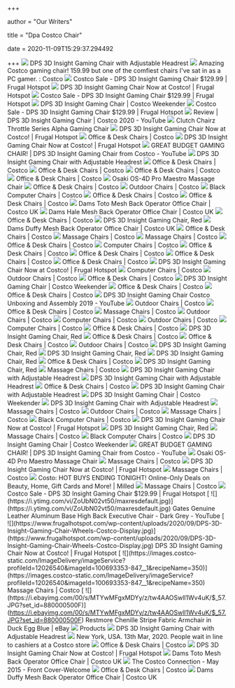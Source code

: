 +++
        
author = "Our Writers"
        
title = "Dpa Costco Chair"
        
date = 2020-11-09T15:29:37.294492
        
+++
[ ![](https://richmedia.ca-richimage.com/ImageDelivery/imageService?profileId=12026540&id=1532872&recipeId=729)](https://richmedia.ca-richimage.com/ImageDelivery/imageService?profileId=12026540&id=1532872&recipeId=729) DPS 3D Insight Gaming Chair with Adjustable Headrest
[ ![](https://i.redd.it/4bgllpoxmgj31.jpg)](https://i.redd.it/4bgllpoxmgj31.jpg) Amazing Costco gaming chair! 159.99 but one of the comfiest chairs I've sat  in as a PC gamer. : Costco
[ ![](https://www.frugalhotspot.com/wp-content/uploads/2019/09/DPS-3D-Insight-Gaming-Chair-Costco-Display.jpg)](https://www.frugalhotspot.com/wp-content/uploads/2019/09/DPS-3D-Insight-Gaming-Chair-Costco-Display.jpg) Costco Sale - DPS 3D Insight Gaming Chair $129.99 | Frugal Hotspot
[ ![](https://www.frugalhotspot.com/wp-content/uploads/2020/09/DPS-3D-Insight-Gaming-Chair-Costco-Display.jpg)](https://www.frugalhotspot.com/wp-content/uploads/2020/09/DPS-3D-Insight-Gaming-Chair-Costco-Display.jpg) DPS 3D Insight Gaming Chair Now at Costco! | Frugal Hotspot
[ ![](https://www.frugalhotspot.com/wp-content/uploads/2019/09/DPS-3D-Insight-Gaming-Chair-Red-Costco.jpg)](https://www.frugalhotspot.com/wp-content/uploads/2019/09/DPS-3D-Insight-Gaming-Chair-Red-Costco.jpg) Costco Sale - DPS 3D Insight Gaming Chair $129.99 | Frugal Hotspot
[ ![](https://4.bp.blogspot.com/-rvOt9HaouWI/XdGkdlbL7gI/AAAAAAAATFk/sXn7nLjjk6gnVvjqDpPFCPiLJWTRRtlMQCLcBGAsYHQ/s1600/dps-3d-insight-gaming-chair-costco-1074891.jpg)](https://4.bp.blogspot.com/-rvOt9HaouWI/XdGkdlbL7gI/AAAAAAAATFk/sXn7nLjjk6gnVvjqDpPFCPiLJWTRRtlMQCLcBGAsYHQ/s1600/dps-3d-insight-gaming-chair-costco-1074891.jpg) DPS 3D Insight Gaming Chair | Costco Weekender
[ ![](https://www.frugalhotspot.com/wp-content/uploads/2019/09/DPS-3D-Insight-Gaming-Chair-Blue-Costco.jpg)](https://www.frugalhotspot.com/wp-content/uploads/2019/09/DPS-3D-Insight-Gaming-Chair-Blue-Costco.jpg) Costco Sale - DPS 3D Insight Gaming Chair $129.99 | Frugal Hotspot
[ ![](https://i.ytimg.com/vi/8Q6CQ3g4gMI/maxresdefault.jpg)](https://i.ytimg.com/vi/8Q6CQ3g4gMI/maxresdefault.jpg) Review | DPS 3D Insight Gaming Chair | Costco 2020 - YouTube
[ ![](https://images.costco-static.com/ImageDelivery/imageService?profileId=12026539&imageId=1120737-894__1&recipeName=350)](https://images.costco-static.com/ImageDelivery/imageService?profileId=12026539&imageId=1120737-894__1&recipeName=350) Clutch Chairz Throttle Series Alpha Gaming Chair
[ ![](https://www.frugalhotspot.com/wp-content/uploads/2020/09/DPS-3D-Insight-Gaming-Chair-with-Adjustable-Headrest-Costco.jpg)](https://www.frugalhotspot.com/wp-content/uploads/2020/09/DPS-3D-Insight-Gaming-Chair-with-Adjustable-Headrest-Costco.jpg) DPS 3D Insight Gaming Chair Now at Costco! | Frugal Hotspot
[ ![](https://images.costco-static.com/ImageDelivery/imageService?profileId=12026540&imageId=100672384-847__1&recipeName=350)](https://images.costco-static.com/ImageDelivery/imageService?profileId=12026540&imageId=100672384-847__1&recipeName=350) Office & Desk Chairs | Costco
[ ![](https://www.frugalhotspot.com/wp-content/uploads/2020/09/DPS-3D-Insight-Gaming-Chair-Description-Costco.jpg)](https://www.frugalhotspot.com/wp-content/uploads/2020/09/DPS-3D-Insight-Gaming-Chair-Description-Costco.jpg) DPS 3D Insight Gaming Chair Now at Costco! | Frugal Hotspot
[ ![](https://i.ytimg.com/vi/9buhPumsNSo/mqdefault.jpg)](https://i.ytimg.com/vi/9buhPumsNSo/mqdefault.jpg) GREAT BUDGET GAMING CHAIR! | DPS 3D Insight Gaming Chair from Costco -  YouTube
[ ![](https://images.costco-static.com/ImageDelivery/imageService?profileId=12026540&imageId=1451831-847__1&recipeName=350)](https://images.costco-static.com/ImageDelivery/imageService?profileId=12026540&imageId=1451831-847__1&recipeName=350) DPS 3D Insight Gaming Chair with Adjustable Headrest
[ ![](https://images.costco-static.com/ImageDelivery/imageService?profileId=12026540&imageId=100388800-847__1&recipeName=350)](https://images.costco-static.com/ImageDelivery/imageService?profileId=12026540&imageId=100388800-847__1&recipeName=350) Office & Desk Chairs | Costco
[ ![](https://mobilecontent.costco.com/live/resource/img/static-us-tiles/all-chairs.jpg)](https://mobilecontent.costco.com/live/resource/img/static-us-tiles/all-chairs.jpg) Office & Desk Chairs | Costco
[ ![](https://images.costco-static.com/ImageDelivery/imageService?profileId=12026540&imageId=992580-847__1&recipeName=350)](https://images.costco-static.com/ImageDelivery/imageService?profileId=12026540&imageId=992580-847__1&recipeName=350) Office & Desk Chairs | Costco
[ ![](https://images.costco-static.com/ImageDelivery/imageService?profileId=12026540&imageId=11482116-847__1&recipeName=350)](https://images.costco-static.com/ImageDelivery/imageService?profileId=12026540&imageId=11482116-847__1&recipeName=350) Office & Desk Chairs | Costco
[ ![](https://images.costco-static.com/ImageDelivery/imageService?profileId=12026540&imageId=100417120-847__1&recipeName=350)](https://images.costco-static.com/ImageDelivery/imageService?profileId=12026540&imageId=100417120-847__1&recipeName=350) Osaki OS-4D Pro Maestro Massage Chair
[ ![](https://images.costco-static.com/ImageDelivery/imageService?profileId=12026540&imageId=666907-847__1&recipeName=350)](https://images.costco-static.com/ImageDelivery/imageService?profileId=12026540&imageId=666907-847__1&recipeName=350) Office & Desk Chairs | Costco
[ ![](https://images.costco-static.com/ImageDelivery/imageService?profileId=12026540&imageId=100423352-847__1&recipeName=350)](https://images.costco-static.com/ImageDelivery/imageService?profileId=12026540&imageId=100423352-847__1&recipeName=350) Outdoor Chairs | Costco
[ ![](https://images.costco-static.com/ImageDelivery/imageService?profileId=12026540&imageId=1074073-847__1&recipeName=350)](https://images.costco-static.com/ImageDelivery/imageService?profileId=12026540&imageId=1074073-847__1&recipeName=350) Black Computer Chairs | Costco
[ ![](https://images.costco-static.com/ImageDelivery/imageService?profileId=12026540&imageId=559290-847__1&recipeName=350)](https://images.costco-static.com/ImageDelivery/imageService?profileId=12026540&imageId=559290-847__1&recipeName=350) Office & Desk Chairs | Costco
[ ![](https://images.costco-static.com/ImageDelivery/imageService?profileId=12026540&imageId=1226502-847__1&recipeName=350)](https://images.costco-static.com/ImageDelivery/imageService?profileId=12026540&imageId=1226502-847__1&recipeName=350) Office & Desk Chairs | Costco
[ ![](https://www.costco.co.uk/medias/sys_master/images/h85/h70/29721270517790.jpg)](https://www.costco.co.uk/medias/sys_master/images/h85/h70/29721270517790.jpg) Dams Toto Mesh Back Operator Office Chair | Costco UK
[ ![](https://www.costco.co.uk/medias/sys_master/images/hbd/hdc/29721269895198.jpg)](https://www.costco.co.uk/medias/sys_master/images/hbd/hdc/29721269895198.jpg) Dams Hale Mesh Back Operator Office Chair | Costco UK
[ ![](https://mobilecontent.costco.com/live/resource/img/static-us-tiles/guest-reception.jpg)](https://mobilecontent.costco.com/live/resource/img/static-us-tiles/guest-reception.jpg) Office & Desk Chairs | Costco
[ ![](https://images.costco-static.com/ImageDelivery/imageService?profileId=12026539&imageId=1045401-894__1&recipeName=350)](https://images.costco-static.com/ImageDelivery/imageService?profileId=12026539&imageId=1045401-894__1&recipeName=350) DPS 3D Insight Gaming Chair, Red
[ ![](https://www.costco.co.uk/medias/sys_master/images/ha9/h76/29721268551710.jpg)](https://www.costco.co.uk/medias/sys_master/images/ha9/h76/29721268551710.jpg) Dams Duffy Mesh Back Operator Office Chair | Costco UK
[ ![](https://images.costco-static.com/ImageDelivery/imageService?profileId=12026540&imageId=305988-847__1&recipeName=350)](https://images.costco-static.com/ImageDelivery/imageService?profileId=12026540&imageId=305988-847__1&recipeName=350) Office & Desk Chairs | Costco
[ ![](https://images.costco-static.com/ImageDelivery/imageService?profileId=12026540&imageId=100525769-847__1&recipeName=350)](https://images.costco-static.com/ImageDelivery/imageService?profileId=12026540&imageId=100525769-847__1&recipeName=350) Massage Chairs | Costco
[ ![](https://images.costco-static.com/ImageDelivery/imageService?profileId=12026540&imageId=100397346-847__1&recipeName=350)](https://images.costco-static.com/ImageDelivery/imageService?profileId=12026540&imageId=100397346-847__1&recipeName=350) Massage Chairs | Costco
[ ![](https://images.costco-static.com/ImageDelivery/imageService?profileId=12026540&imageId=615895-847__1&recipeName=350)](https://images.costco-static.com/ImageDelivery/imageService?profileId=12026540&imageId=615895-847__1&recipeName=350) Office & Desk Chairs | Costco
[ ![](https://images.costco-static.com/ImageDelivery/imageService?profileId=12026540&imageId=1026376-847__1&recipeName=350)](https://images.costco-static.com/ImageDelivery/imageService?profileId=12026540&imageId=1026376-847__1&recipeName=350) Computer Chairs | Costco
[ ![](https://mobilecontent.costco.com/live/resource/img/static-us-tiles/mats.jpg)](https://mobilecontent.costco.com/live/resource/img/static-us-tiles/mats.jpg) Office & Desk Chairs | Costco
[ ![](https://images.costco-static.com/ImageDelivery/imageService?profileId=12026540&imageId=1226504-847__1&recipeName=350)](https://images.costco-static.com/ImageDelivery/imageService?profileId=12026540&imageId=1226504-847__1&recipeName=350) Office & Desk Chairs | Costco
[ ![](https://images.costco-static.com/ImageDelivery/imageService?profileId=12026540&imageId=713051-847__1&recipeName=350)](https://images.costco-static.com/ImageDelivery/imageService?profileId=12026540&imageId=713051-847__1&recipeName=350) Office & Desk Chairs | Costco
[ ![](https://images.costco-static.com/ImageDelivery/imageService?profileId=12026540&imageId=1178367-847__1&recipeName=350)](https://images.costco-static.com/ImageDelivery/imageService?profileId=12026540&imageId=1178367-847__1&recipeName=350) Office & Desk Chairs | Costco
[ ![](https://www.frugalhotspot.com/wp-content/uploads/2020/09/DPS-3D-Insight-Gaming-Chair-Headrest-Costco-Display.jpg)](https://www.frugalhotspot.com/wp-content/uploads/2020/09/DPS-3D-Insight-Gaming-Chair-Headrest-Costco-Display.jpg) DPS 3D Insight Gaming Chair Now at Costco! | Frugal Hotspot
[ ![](https://images.costco-static.com/ImageDelivery/imageService?profileId=12026540&imageId=559294-847__1&recipeName=350)](https://images.costco-static.com/ImageDelivery/imageService?profileId=12026540&imageId=559294-847__1&recipeName=350) Computer Chairs | Costco
[ ![](https://images.costco-static.com/ImageDelivery/imageService?profileId=12026540&imageId=1336155-847__1&recipeName=350)](https://images.costco-static.com/ImageDelivery/imageService?profileId=12026540&imageId=1336155-847__1&recipeName=350) Outdoor Chairs | Costco
[ ![](https://mobilecontent.costco.com/live/resource/img/static-us-tiles/office-chairs.jpg)](https://mobilecontent.costco.com/live/resource/img/static-us-tiles/office-chairs.jpg) Office & Desk Chairs | Costco
[ ![](https://4.bp.blogspot.com/-2tw6AxaHtdo/XdGksvnbQJI/AAAAAAAATFs/eGY65sWM2cAqtvBrkebeq_PE8EATHTGzACLcBGAsYHQ/s1600/damage-per-second-3d-insight-gaming-chair-costco-1074891.jpg)](https://4.bp.blogspot.com/-2tw6AxaHtdo/XdGksvnbQJI/AAAAAAAATFs/eGY65sWM2cAqtvBrkebeq_PE8EATHTGzACLcBGAsYHQ/s1600/damage-per-second-3d-insight-gaming-chair-costco-1074891.jpg) DPS 3D Insight Gaming Chair | Costco Weekender
[ ![](https://images.costco-static.com/ImageDelivery/imageService?profileId=12026540&imageId=1363196-847__1&recipeName=350)](https://images.costco-static.com/ImageDelivery/imageService?profileId=12026540&imageId=1363196-847__1&recipeName=350) Office & Desk Chairs | Costco
[ ![](https://images.costco-static.com/ImageDelivery/imageService?profileId=12026540&imageId=861418-847__1&recipeName=350)](https://images.costco-static.com/ImageDelivery/imageService?profileId=12026540&imageId=861418-847__1&recipeName=350) Office & Desk Chairs | Costco
[ ![](https://i.ytimg.com/vi/OHS4j66semU/maxresdefault.jpg)](https://i.ytimg.com/vi/OHS4j66semU/maxresdefault.jpg) DPS 3D Insight Gaming Chair  Costco Unboxing and Assembly  2019 -  YouTube
[ ![](https://images.costco-static.com/ImageDelivery/imageService?profileId=12026540&imageId=100483404-847__1&recipeName=350)](https://images.costco-static.com/ImageDelivery/imageService?profileId=12026540&imageId=100483404-847__1&recipeName=350) Outdoor Chairs | Costco
[ ![](https://images.costco-static.com/ImageDelivery/imageService?profileId=12026540&imageId=11642932-847__1&recipeName=350)](https://images.costco-static.com/ImageDelivery/imageService?profileId=12026540&imageId=11642932-847__1&recipeName=350) Office & Desk Chairs | Costco
[ ![](https://images.costco-static.com/ImageDelivery/imageService?profileId=12026540&imageId=100507449-847__1&recipeName=350)](https://images.costco-static.com/ImageDelivery/imageService?profileId=12026540&imageId=100507449-847__1&recipeName=350) Massage Chairs | Costco
[ ![](https://images.costco-static.com/ImageDelivery/imageService?profileId=12026540&imageId=100509493-847__1&recipeName=350)](https://images.costco-static.com/ImageDelivery/imageService?profileId=12026540&imageId=100509493-847__1&recipeName=350) Outdoor Chairs | Costco
[ ![](https://images.costco-static.com/ImageDelivery/imageService?profileId=12026540&imageId=100476143-847__1&recipeName=350)](https://images.costco-static.com/ImageDelivery/imageService?profileId=12026540&imageId=100476143-847__1&recipeName=350) Computer Chairs | Costco
[ ![](https://images.costco-static.com/ImageDelivery/imageService?profileId=12026540&imageId=1325396-847__1&recipeName=350)](https://images.costco-static.com/ImageDelivery/imageService?profileId=12026540&imageId=1325396-847__1&recipeName=350) Outdoor Chairs | Costco
[ ![](https://images.costco-static.com/ImageDelivery/imageService?profileId=12026540&imageId=733863-847__1&recipeName=350)](https://images.costco-static.com/ImageDelivery/imageService?profileId=12026540&imageId=733863-847__1&recipeName=350) Computer Chairs | Costco
[ ![](https://images.costco-static.com/ImageDelivery/imageService?profileId=12026540&imageId=733972-847__1&recipeName=350)](https://images.costco-static.com/ImageDelivery/imageService?profileId=12026540&imageId=733972-847__1&recipeName=350) Office & Desk Chairs | Costco
[ ![](https://images.costco-static.com/ImageDelivery/imageService?profileId=12026539&imageId=1380033-894__1&recipeName=350)](https://images.costco-static.com/ImageDelivery/imageService?profileId=12026539&imageId=1380033-894__1&recipeName=350) DPS 3D Insight Gaming Chair, Red
[ ![](https://images.costco-static.com/ImageDelivery/imageService?profileId=12026540&imageId=733892-847__1&recipeName=350)](https://images.costco-static.com/ImageDelivery/imageService?profileId=12026540&imageId=733892-847__1&recipeName=350) Office & Desk Chairs | Costco
[ ![](https://images.costco-static.com/ImageDelivery/imageService?profileId=12026540&imageId=721239-847__1&recipeName=350)](https://images.costco-static.com/ImageDelivery/imageService?profileId=12026540&imageId=721239-847__1&recipeName=350) Office & Desk Chairs | Costco
[ ![](https://images.costco-static.com/ImageDelivery/imageService?profileId=12026540&imageId=1477574-847__1&recipeName=350)](https://images.costco-static.com/ImageDelivery/imageService?profileId=12026540&imageId=1477574-847__1&recipeName=350) Outdoor Chairs | Costco
[ ![](https://images.costco-static.com/ImageDelivery/imageService?profileId=12026539&imageId=1411391-894__1&recipeName=350)](https://images.costco-static.com/ImageDelivery/imageService?profileId=12026539&imageId=1411391-894__1&recipeName=350) DPS 3D Insight Gaming Chair, Red
[ ![](https://images.costco-static.com/ImageDelivery/imageService?profileId=12026539&imageId=104537-894__1&recipeName=350)](https://images.costco-static.com/ImageDelivery/imageService?profileId=12026539&imageId=104537-894__1&recipeName=350) DPS 3D Insight Gaming Chair, Red
[ ![](https://images.costco-static.com/ImageDelivery/imageService?profileId=12026539&imageId=100460017-894__1&recipeName=350)](https://images.costco-static.com/ImageDelivery/imageService?profileId=12026539&imageId=100460017-894__1&recipeName=350) DPS 3D Insight Gaming Chair, Red
[ ![](https://images.costco-static.com/ImageDelivery/imageService?profileId=12026540&imageId=11480985-847__1&recipeName=350)](https://images.costco-static.com/ImageDelivery/imageService?profileId=12026540&imageId=11480985-847__1&recipeName=350) Office & Desk Chairs | Costco
[ ![](https://images.costco-static.com/ImageDelivery/imageService?profileId=12026539&imageId=1487722-894__1&recipeName=350)](https://images.costco-static.com/ImageDelivery/imageService?profileId=12026539&imageId=1487722-894__1&recipeName=350) DPS 3D Insight Gaming Chair, Red
[ ![](https://images.costco-static.com/ImageDelivery/imageService?profileId=12026540&imageId=10507796-847__1&recipeName=350)](https://images.costco-static.com/ImageDelivery/imageService?profileId=12026540&imageId=10507796-847__1&recipeName=350) Massage Chairs | Costco
[ ![](https://images.costco-static.com/ImageDelivery/imageService?profileId=12026540&imageId=100364400-847__1&recipeName=350)](https://images.costco-static.com/ImageDelivery/imageService?profileId=12026540&imageId=100364400-847__1&recipeName=350) DPS 3D Insight Gaming Chair with Adjustable Headrest
[ ![](https://images.costco-static.com/ImageDelivery/imageService?profileId=12026540&imageId=100095774-847__1&recipeName=350)](https://images.costco-static.com/ImageDelivery/imageService?profileId=12026540&imageId=100095774-847__1&recipeName=350) DPS 3D Insight Gaming Chair with Adjustable Headrest
[ ![](https://images.costco-static.com/ImageDelivery/imageService?profileId=12026540&imageId=859887-847__1&recipeName=350)](https://images.costco-static.com/ImageDelivery/imageService?profileId=12026540&imageId=859887-847__1&recipeName=350) Office & Desk Chairs | Costco
[ ![](https://images.costco-static.com/ImageDelivery/imageService?profileId=12026540&imageId=100703308-847__1&recipeName=350)](https://images.costco-static.com/ImageDelivery/imageService?profileId=12026540&imageId=100703308-847__1&recipeName=350) DPS 3D Insight Gaming Chair with Adjustable Headrest
[ ![](https://4.bp.blogspot.com/-SXghJEZRsnM/XdGkmGIdxoI/AAAAAAAATFo/qgkxw2nlP6E54HxHVAxh3shc6bhUZ55RQCLcBGAsYHQ/s1600/costco-dps-3d-insight-gaming-chair-1074891.jpg)](https://4.bp.blogspot.com/-SXghJEZRsnM/XdGkmGIdxoI/AAAAAAAATFo/qgkxw2nlP6E54HxHVAxh3shc6bhUZ55RQCLcBGAsYHQ/s1600/costco-dps-3d-insight-gaming-chair-1074891.jpg) DPS 3D Insight Gaming Chair | Costco Weekender
[ ![](https://images.costco-static.com/ImageDelivery/imageService?profileId=12026540&imageId=100512523-847__1&recipeName=350)](https://images.costco-static.com/ImageDelivery/imageService?profileId=12026540&imageId=100512523-847__1&recipeName=350) DPS 3D Insight Gaming Chair with Adjustable Headrest
[ ![](https://mobilecontent.costco.com/live/resource/img/static-us-tiles/chairs.jpg)](https://mobilecontent.costco.com/live/resource/img/static-us-tiles/chairs.jpg) Massage Chairs | Costco
[ ![](https://images.costco-static.com/ImageDelivery/imageService?profileId=12026540&imageId=1336149-847__1&recipeName=350)](https://images.costco-static.com/ImageDelivery/imageService?profileId=12026540&imageId=1336149-847__1&recipeName=350) Outdoor Chairs | Costco
[ ![](https://images.costco-static.com/ImageDelivery/imageService?profileId=12026540&imageId=100706890-847__1&recipeName=350)](https://images.costco-static.com/ImageDelivery/imageService?profileId=12026540&imageId=100706890-847__1&recipeName=350) Massage Chairs | Costco
[ ![](https://images.costco-static.com/ImageDelivery/imageService?profileId=12026540&imageId=1026338-847__1&recipeName=350)](https://images.costco-static.com/ImageDelivery/imageService?profileId=12026540&imageId=1026338-847__1&recipeName=350) Black Computer Chairs | Costco
[ ![](https://www.frugalhotspot.com/wp-content/uploads/2020/09/DPS-3D-Insight-Gaming-Chair-Seat-Costco-Display.jpg)](https://www.frugalhotspot.com/wp-content/uploads/2020/09/DPS-3D-Insight-Gaming-Chair-Seat-Costco-Display.jpg) DPS 3D Insight Gaming Chair Now at Costco! | Frugal Hotspot
[ ![](https://www.costco.ca/wcsstore/CostcoGLOBALSAS/images/Costco-Wholesale-Canada.svg)](https://www.costco.ca/wcsstore/CostcoGLOBALSAS/images/Costco-Wholesale-Canada.svg) DPS 3D Insight Gaming Chair, Red
[ ![](https://images.costco-static.com/ImageDelivery/imageService?profileId=12026540&imageId=100659872-847__1&recipeName=350)](https://images.costco-static.com/ImageDelivery/imageService?profileId=12026540&imageId=100659872-847__1&recipeName=350) Massage Chairs | Costco
[ ![](https://images.costco-static.com/ImageDelivery/imageService?profileId=12026540&imageId=100458356-847__1&recipeName=350)](https://images.costco-static.com/ImageDelivery/imageService?profileId=12026540&imageId=100458356-847__1&recipeName=350) Black Computer Chairs | Costco
[ ![](https://4.bp.blogspot.com/-rvOt9HaouWI/XdGkdlbL7gI/AAAAAAAATFk/sXn7nLjjk6gnVvjqDpPFCPiLJWTRRtlMQCLcBGAsYHQ/w1200-h630-p-k-no-nu/dps-3d-insight-gaming-chair-costco-1074891.jpg)](https://4.bp.blogspot.com/-rvOt9HaouWI/XdGkdlbL7gI/AAAAAAAATFk/sXn7nLjjk6gnVvjqDpPFCPiLJWTRRtlMQCLcBGAsYHQ/w1200-h630-p-k-no-nu/dps-3d-insight-gaming-chair-costco-1074891.jpg) DPS 3D Insight Gaming Chair | Costco Weekender
[ ![](https://i.ytimg.com/vi/9buhPumsNSo/hqdefault.jpg)](https://i.ytimg.com/vi/9buhPumsNSo/hqdefault.jpg) GREAT BUDGET GAMING CHAIR! | DPS 3D Insight Gaming Chair from Costco -  YouTube
[ ![](https://richmedia.ca-richimage.com/ImageDelivery/imageService?profileId=12026540&id=1366273&recipeId=728)](https://richmedia.ca-richimage.com/ImageDelivery/imageService?profileId=12026540&id=1366273&recipeId=728) Osaki OS-4D Pro Maestro Massage Chair
[ ![](https://images.costco-static.com/ImageDelivery/imageService?profileId=12026540&imageId=100659668-847__1&recipeName=350)](https://images.costco-static.com/ImageDelivery/imageService?profileId=12026540&imageId=100659668-847__1&recipeName=350) Massage Chairs | Costco
[ ![](https://www.frugalhotspot.com/wp-content/uploads/2020/09/DPS-3D-Insight-Gaming-Chair-Blue-Costco.jpg)](https://www.frugalhotspot.com/wp-content/uploads/2020/09/DPS-3D-Insight-Gaming-Chair-Blue-Costco.jpg) DPS 3D Insight Gaming Chair Now at Costco! | Frugal Hotspot
[ ![](https://mobilecontent.costco.com/live/resource/img/static-us-tiles/recliners.jpg)](https://mobilecontent.costco.com/live/resource/img/static-us-tiles/recliners.jpg) Massage Chairs | Costco
[ ![](https://images.milled.com/2019-12-18/scPOIp_ol_qVKSQ-/b1wJ7MSRhoB7.jpg)](https://images.milled.com/2019-12-18/scPOIp_ol_qVKSQ-/b1wJ7MSRhoB7.jpg) Costo: HOT BUYS ENDING TONIGHT! Online-Only Deals on Beauty, Home, Gift  Cards and More! | Milled
[ ![](https://images.costco-static.com/ImageDelivery/imageService?profileId=12026540&imageId=100659683-847__1&recipeName=350)](https://images.costco-static.com/ImageDelivery/imageService?profileId=12026540&imageId=100659683-847__1&recipeName=350) Massage Chairs | Costco
[ ![](https://www.frugalhotspot.com/wp-content/uploads/2019/09/True-Innovations-DPS-3D-Insight-Gaming-Chair-Costco-Sale-Price.jpg)](https://www.frugalhotspot.com/wp-content/uploads/2019/09/True-Innovations-DPS-3D-Insight-Gaming-Chair-Costco-Sale-Price.jpg) Costco Sale - DPS 3D Insight Gaming Chair $129.99 | Frugal Hotspot
[ ![](https://i.ytimg.com/vi/ZoUbN02vt50/maxresdefault.jpg)](https://i.ytimg.com/vi/ZoUbN02vt50/maxresdefault.jpg)  Gates Genuine Leather Aluminum Base High Back Executive Chair - Dark Grey  - YouTube
[ ![](https://www.frugalhotspot.com/wp-content/uploads/2020/09/DPS-3D-Insight-Gaming-Chair-Wheels-Costco-Display.jpg)](https://www.frugalhotspot.com/wp-content/uploads/2020/09/DPS-3D-Insight-Gaming-Chair-Wheels-Costco-Display.jpg) DPS 3D Insight Gaming Chair Now at Costco! | Frugal Hotspot
[ ![](https://images.costco-static.com/ImageDelivery/imageService?profileId=12026540&imageId=100693353-847__1&recipeName=350)](https://images.costco-static.com/ImageDelivery/imageService?profileId=12026540&imageId=100693353-847__1&recipeName=350) Massage Chairs | Costco
[ ![](https://i.ebayimg.com/00/s/MTYwMFgxMDYy/z/tw4AAOSwll1Wv4uK/$_57.JPG?set_id=880000500F)](https://i.ebayimg.com/00/s/MTYwMFgxMDYy/z/tw4AAOSwll1Wv4uK/$_57.JPG?set_id=880000500F) Restmore Chenille Stripe Fabric Armchair in Duck Egg Blue | eBay
[ ![](https://www.trueinnovations.com/media/catalog/category/homepage-category-1_2.jpg)](https://www.trueinnovations.com/media/catalog/category/homepage-category-1_2.jpg) Products
[ ![](https://images.costco-static.com/ImageDelivery/imageService?profileId=12026540&imageId=1443687-847__1&recipeName=350)](https://images.costco-static.com/ImageDelivery/imageService?profileId=12026540&imageId=1443687-847__1&recipeName=350) DPS 3D Insight Gaming Chair with Adjustable Headrest
[ ![](https://c8.alamy.com/comp/2B7A1A0/new-york-usa-13th-mar-2020-people-wait-in-line-to-cashiers-at-a-costco-store-in-new-york-the-united-states-on-march-13-2020-credit-lu-meixinhuaalamy-live-news-2B7A1A0.jpg)](https://c8.alamy.com/comp/2B7A1A0/new-york-usa-13th-mar-2020-people-wait-in-line-to-cashiers-at-a-costco-store-in-new-york-the-united-states-on-march-13-2020-credit-lu-meixinhuaalamy-live-news-2B7A1A0.jpg) New York, USA. 13th Mar, 2020. People wait in line to cashiers at a Costco  store
[ ![](https://mobilecontent.costco.com/live/resource/img/static-us-tiles/office-furniture-collections.jpg)](https://mobilecontent.costco.com/live/resource/img/static-us-tiles/office-furniture-collections.jpg) Office & Desk Chairs | Costco
[ ![](https://www.frugalhotspot.com/wp-content/uploads/2020/09/DPS-3D-Insight-Gaming-Chair-Costco-price.jpg)](https://www.frugalhotspot.com/wp-content/uploads/2020/09/DPS-3D-Insight-Gaming-Chair-Costco-price.jpg) DPS 3D Insight Gaming Chair Now at Costco! | Frugal Hotspot
[ ![](https://www.costco.co.uk/medias/sys_master/images/h7f/hec/29721271762974.jpg)](https://www.costco.co.uk/medias/sys_master/images/h7f/hec/29721271762974.jpg) Dams Toto Mesh Back Operator Office Chair | Costco UK
[ ![](http://costcoconnection-cdn.texterity.com/connection/201505/data/articles/img/Pc1260200.jpg)](http://costcoconnection-cdn.texterity.com/connection/201505/data/articles/img/Pc1260200.jpg) The Costco Connection - May 2015 - Front Cover-Welcome
[ ![](https://mobilecontent.costco.com/live/resource/img/static-us-tiles/lateral-files.jpg)](https://mobilecontent.costco.com/live/resource/img/static-us-tiles/lateral-files.jpg) Office & Desk Chairs | Costco
[ ![](https://www.costco.co.uk/medias/sys_master/images/hfb/h72/29721269927966.jpg)](https://www.costco.co.uk/medias/sys_master/images/hfb/h72/29721269927966.jpg) Dams Duffy Mesh Back Operator Office Chair | Costco UK
